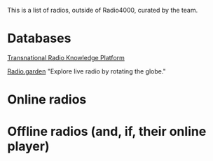 This is a list of radios, outside of Radio4000, curated by the team.

# Databases

[Transnational Radio Knowledge Platform](http://www.transnationalradio.org/database#Search)

[Radio.garden](http://radio.garden)
"Explore live radio by rotating the globe."

# Online radios

# Offline radios (and, if, their online player)

